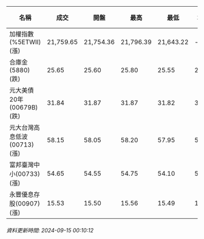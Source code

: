 | 名稱 | 成交 | 開盤 | 最高 | 最低 | 均價 | 成交金額(億) | 昨收 | 漲跌幅 | 漲跌 | 總量 | 昨量 | 振幅 |
| -------- | -------- | -------- | -------- |-------- | -------- | -------- |-------- |-------- |-------- | -------- | -------- |-------- |
|加權指數(%5ETWII) (漲)|21,759.65|21,754.36|21,796.39|21,643.22|-|2,441.95|21,653.25|0.49%|106.40|5,993,703|0|0.71%|
|合庫金(5880) (跌)|25.65|25.60|25.80|25.55|25.67|0.815|25.80|0.58%|0.15|3,175|11,955|0.97%|
|元大美債20年(00679B) (跌)|31.84|31.87|31.87|31.82|31.84|22.20|31.89|0.16%|0.05|69,727|100,294|0.16%|
|元大台灣高息低波(00713) (漲)|58.15|58.05|58.20|57.95|58.09|7.46|57.90|0.43%|0.25|12,839|13,387|0.43%|
|富邦臺灣中小(00733) (漲)|54.65|54.55|54.75|54.10|54.47|0.531|53.90|1.39%|0.75|974|1,243|1.21%|
|永豐優息存股(00907) (漲)|15.53|15.50|15.56|15.49|15.52|0.343|15.46|0.45%|0.07|2,210|2,054|0.45%|
###### 資料更新時間: 2024-09-15 00:10:12